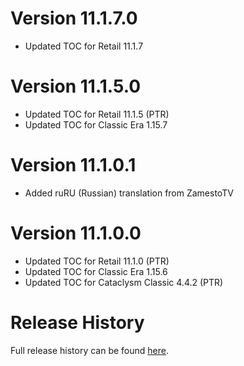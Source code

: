 # Version 11.1.7.0

- Updated TOC for Retail 11.1.7

# Version 11.1.5.0

- Updated TOC for Retail 11.1.5 (PTR)
- Updated TOC for Classic Era 1.15.7

# Version 11.1.0.1

- Added ruRU (Russian) translation from ZamestoTV

# Version 11.1.0.0

- Updated TOC for Retail 11.1.0 (PTR)
- Updated TOC for Classic Era 1.15.6
- Updated TOC for Cataclysm Classic 4.4.2 (PTR)

# Release History

Full release history can be found [here](https://github.com/kstange/MasqueBlizzInv/wiki/Release-Notes).

